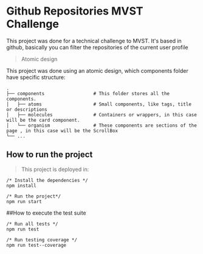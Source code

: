 # Github Repositories MVST Challenge

This project was done for a technical challenge to MVST.
It's based in github, basically you can filter the repositories of the current user profile

> Atomic design

This project was done using an atomic design, which components folder have specific structure:

    .
    ├── components                  # This folder stores all the components.
    │   ├── atoms                   # Small components, like tags, title or descriptions
    │   ├── molecules               # Containers or wrappers, in this case will be the card component.
    │   └── organism                # These components are sections of the page , in this case will be the ScrollBox
    └── ...


## How to run the project

> This project is deployed in:

```
/* Install the dependencies */
npm install

/* Run the project*/
npm run start

```

##How to execute the test suite

```
/* Run all tests */
npm run test

/* Run testing coverage */
npm run test--coverage

```

